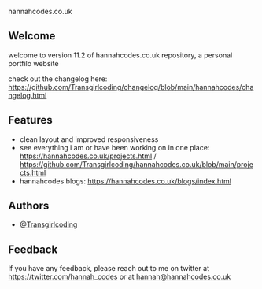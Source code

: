 
hannahcodes.co.uk
## Welcome

 welcome to version 11.2 of hannahcodes.co.uk repository, a personal portfilo website

check out the changelog here: https://github.com/Transgirlcoding/changelog/blob/main/hannahcodes/changelog.html

## Features

- clean layout and improved responsiveness 
- see everything i am or have been working on in one place: https://hannahcodes.co.uk/projects.html / https://github.com/Transgirlcoding/hannahcodes.co.uk/blob/main/projects.html
- hannahcodes blogs: https://hannahcodes.co.uk/blogs/index.html

  
## Authors

- [@Transgirlcoding](https://www.github.com/Transgirlcoding)

  
## Feedback

If you have any feedback, please reach out to me on twitter at https://twitter.com/hannah_codes or at hannah@hannahcodes.co.uk

  

